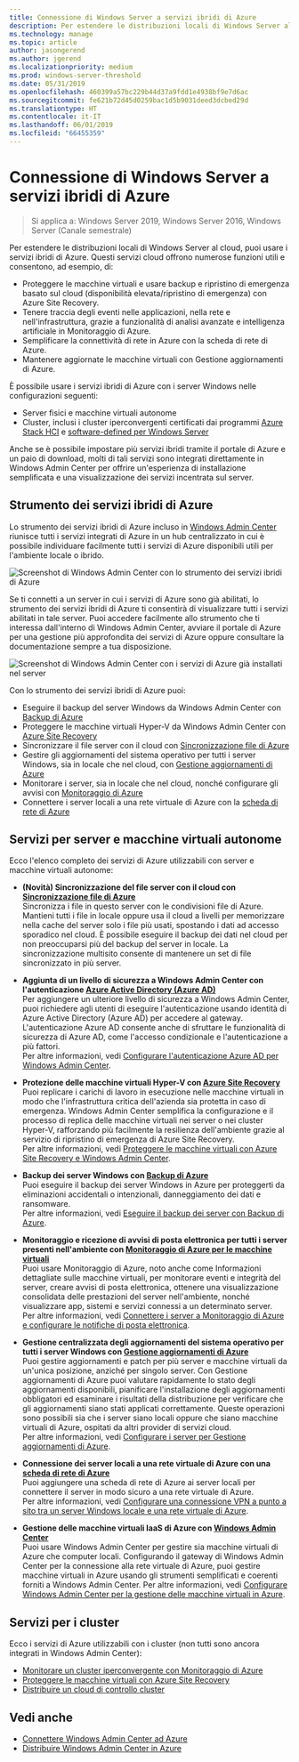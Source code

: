 ```yaml
---
title: Connessione di Windows Server a servizi ibridi di Azure
description: Per estendere le distribuzioni locali di Windows Server al cloud, puoi usare i servizi ibridi di Azure.
ms.technology: manage
ms.topic: article
author: jasongerend
ms.author: jgerend
ms.localizationpriority: medium
ms.prod: windows-server-threshold
ms.date: 05/31/2019
ms.openlocfilehash: 460399a57bc229b44d37a9fdd1e4938bf9e7d6ac
ms.sourcegitcommit: fe621b72d45d0259bac1d5b9031deed3dcbed29d
ms.translationtype: HT
ms.contentlocale: it-IT
ms.lasthandoff: 06/01/2019
ms.locfileid: "66455359"
---
```

# <a name="connecting-windows-server-to-azure-hybrid-services"></a>Connessione di Windows Server a servizi ibridi di Azure

>Si applica a: Windows Server 2019, Windows Server 2016, Windows Server (Canale semestrale)

Per estendere le distribuzioni locali di Windows Server al cloud, puoi usare i servizi ibridi di Azure. Questi servizi cloud offrono numerose funzioni utili e consentono, ad esempio, di:

- Proteggere le macchine virtuali e usare backup e ripristino di emergenza basato sul cloud (disponibilità elevata/ripristino di emergenza) con Azure Site Recovery. 
- Tenere traccia degli eventi nelle applicazioni, nella rete e nell'infrastruttura, grazie a funzionalità di analisi avanzate e intelligenza artificiale in Monitoraggio di Azure. 
- Semplificare la connettività di rete in Azure con la scheda di rete di Azure.
- Mantenere aggiornate le macchine virtuali con Gestione aggiornamenti di Azure.

È possibile usare i servizi ibridi di Azure con i server Windows nelle configurazioni seguenti:

- Server fisici e macchine virtuali autonome
- Cluster, inclusi i cluster iperconvergenti certificati dai programmi [Azure Stack HCI](https://docs.microsoft.com/azure-stack/operator/azure-stack-hci-overview) e [software-defined per Windows Server](https://www.microsoft.com/en-us/cloud-platform/software-defined-datacenter)

Anche se è possibile impostare più servizi ibridi tramite il portale di Azure e un paio di download, molti di tali servizi sono integrati direttamente in Windows Admin Center per offrire un'esperienza di installazione semplificata e una visualizzazione dei servizi incentrata sul server.

## <a name="azure-hybrid-services-tool"></a>Strumento dei servizi ibridi di Azure

Lo strumento dei servizi ibridi di Azure incluso in [Windows Admin Center](../understand/windows-admin-center.md) riunisce tutti i servizi integrati di Azure in un hub centralizzato in cui è possibile individuare facilmente tutti i servizi di Azure disponibili utili per l'ambiente locale o ibrido. 

![Screenshot di Windows Admin Center con lo strumento dei servizi ibridi di Azure](../media/azure-services/ahs-discover.png)

Se ti connetti a un server in cui i servizi di Azure sono già abilitati, lo strumento dei servizi ibridi di Azure ti consentirà di visualizzare tutti i servizi abilitati in tale server. Puoi accedere facilmente allo strumento che ti interessa dall'interno di Windows Admin Center, avviare il portale di Azure per una gestione più approfondita dei servizi di Azure oppure consultare la documentazione sempre a tua disposizione. 

![Screenshot di Windows Admin Center con i servizi di Azure già installati nel server](../media/azure-services/ahs-dayN.png)

Con lo strumento dei servizi ibridi di Azure puoi:
- Eseguire il backup del server Windows da Windows Admin Center con [Backup di Azure](azure-backup.md)
- Proteggere le macchine virtuali Hyper-V da Windows Admin Center con [Azure Site Recovery](azure-site-recovery.md)
- Sincronizzare il file server con il cloud con [Sincronizzazione file di Azure](azure-file-sync.md)
- Gestire gli aggiornamenti del sistema operativo per tutti i server Windows, sia in locale che nel cloud, con [Gestione aggiornamenti di Azure](azure-update-management.md)
- Monitorare i server, sia in locale che nel cloud, nonché configurare gli avvisi con [Monitoraggio di Azure](azure-monitor.md)
- Connettere i server locali a una rete virtuale di Azure con la [scheda di rete di Azure](https://aka.ms/WACNetworkAdapter)

## <a name="services-for-stand-alone-servers-and-vms"></a>Servizi per server e macchine virtuali autonome

Ecco l'elenco completo dei servizi di Azure utilizzabili con server e macchine virtuali autonome:

- **(Novità) Sincronizzazione del file server con il cloud con [Sincronizzazione file di Azure](https://aka.ms/afs)**  
Sincronizza i file in questo server con le condivisioni file di Azure. Mantieni tutti i file in locale oppure usa il cloud a livelli per memorizzare nella cache del server solo i file più usati, spostando i dati ad accesso sporadico nel cloud. È possibile eseguire il backup dei dati nel cloud per non preoccuparsi più del backup del server in locale. La sincronizzazione multisito consente di mantenere un set di file sincronizzato in più server.

- **Aggiunta di un livello di sicurezza a Windows Admin Center con l'autenticazione [Azure Active Directory (Azure AD)](https://azure.microsoft.com/services/active-directory/)**  
Per aggiungere un ulteriore livello di sicurezza a Windows Admin Center, puoi richiedere agli utenti di eseguire l'autenticazione usando identità di Azure Active Directory (Azure AD) per accedere al gateway. L'autenticazione Azure AD consente anche di sfruttare le funzionalità di sicurezza di Azure AD, come l'accesso condizionale e l'autenticazione a più fattori.  
Per altre informazioni, vedi [Configurare l'autenticazione Azure AD per Windows Admin Center](../configure/user-access-control.md#azure-active-directory).  

- **Protezione delle macchine virtuali Hyper-V con [Azure Site Recovery](https://docs.microsoft.com/azure/site-recovery/site-recovery-overview)**  
Puoi replicare i carichi di lavoro in esecuzione nelle macchine virtuali in modo che l'infrastruttura critica dell'azienda sia protetta in caso di emergenza. Windows Admin Center semplifica la configurazione e il processo di replica delle macchine virtuali nei server o nei cluster Hyper-V, rafforzando più facilmente la resilienza dell'ambiente grazie al servizio di ripristino di emergenza di Azure Site Recovery.  
Per altre informazioni, vedi [Proteggere le macchine virtuali con Azure Site Recovery e Windows Admin Center](azure-site-recovery.md).

- **Backup dei server Windows con [Backup di Azure](https://docs.microsoft.com/azure/backup/backup-overview)**  
Puoi eseguire il backup dei server Windows in Azure per proteggerti da eliminazioni accidentali o intenzionali, danneggiamento dei dati e ransomware.  
Per altre informazioni, vedi [Eseguire il backup dei server con Backup di Azure](azure-backup.md).

- **Monitoraggio e ricezione di avvisi di posta elettronica per tutti i server presenti nell'ambiente con [Monitoraggio di Azure per le macchine virtuali](https://docs.microsoft.com/azure/azure-monitor/insights/vminsights-overview)**  
Puoi usare Monitoraggio di Azure, noto anche come Informazioni dettagliate sulle macchine virtuali, per monitorare eventi e integrità del server, creare avvisi di posta elettronica, ottenere una visualizzazione consolidata delle prestazioni del server nell'ambiente, nonché visualizzare app, sistemi e servizi connessi a un determinato server.  
Per altre informazioni, vedi [Connettere i server a Monitoraggio di Azure e configurare le notifiche di posta elettronica](azure-monitor.md).

- **Gestione centralizzata degli aggiornamenti del sistema operativo per tutti i server Windows con [Gestione aggiornamenti di Azure](https://docs.microsoft.com/azure/automation/automation-update-management)**  
Puoi gestire aggiornamenti e patch per più server e macchine virtuali da un'unica posizione, anziché per singolo server. Con Gestione aggiornamenti di Azure puoi valutare rapidamente lo stato degli aggiornamenti disponibili, pianificare l'installazione degli aggiornamenti obbligatori ed esaminare i risultati della distribuzione per verificare che gli aggiornamenti siano stati applicati correttamente. Queste operazioni sono possibili sia che i server siano locali oppure che siano macchine virtuali di Azure, ospitati da altri provider di servizi cloud.  
Per altre informazioni, vedi [Configurare i server per Gestione aggiornamenti di Azure](azure-update-management.md).

- **Connessione dei server locali a una rete virtuale di Azure con una [scheda di rete di Azure](https://aka.ms/WACNetworkAdapter)**  
Puoi aggiungere una scheda di rete di Azure ai server locali per connettere il server in modo sicuro a una rete virtuale di Azure.  
Per altre informazioni, vedi [Configurare una connessione VPN a punto a sito tra un server Windows locale e una rete virtuale di Azure](https://aka.ms/WACNetworkAdapter).

- **Gestione delle macchine virtuali IaaS di Azure con [Windows Admin Center](manage-azure-vms.md)**  
Puoi usare Windows Admin Center per gestire sia macchine virtuali di Azure che computer locali. Configurando il gateway di Windows Admin Center per la connessione alla rete virtuale di Azure, puoi gestire macchine virtuali in Azure usando gli strumenti semplificati e coerenti forniti a Windows Admin Center. Per altre informazioni, vedi [Configurare Windows Admin Center per la gestione delle macchine virtuali in Azure](manage-azure-vms.md).

## <a name="services-for-clusters"></a>Servizi per i cluster

Ecco i servizi di Azure utilizzabili con i cluster (non tutti sono ancora integrati in Windows Admin Center):

- [Monitorare un cluster iperconvergente con Monitoraggio di Azure](../../../storage/storage-spaces/configure-azure-monitor.md)
- [Proteggere le macchine virtuali con Azure Site Recovery](azure-site-recovery.md)
- [Distribuire un cloud di controllo cluster](../../../failover-clustering/deploy-cloud-witness.md)

## <a name="see-also"></a>Vedi anche

- [Connettere Windows Admin Center ad Azure](azure-integration.md)
- [Distribuire Windows Admin Center in Azure](deploy-wac-in-azure.md)